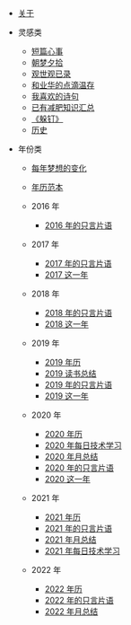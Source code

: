 - [关于](/docs/think/about.md)

- 灵感类

  - [短篇心事](/docs/idea/短篇心事.md)
  - [朝梦夕拾](/docs/idea/朝梦夕拾.md)
  - [观世观已录](/docs/idea/观世观已录.md)
  - [和业华的点滴温存](/docs/idea/和业华的点滴温存.md)
  - [我喜欢的诗句](/docs/idea/我喜欢的诗句.md)
  - [已有减肥知识汇总](/docs/idea/已有减肥知识汇总.md)
  - [《躲钉》](/docs/idea/《躲钉》.md)
  - [历史](/docs/idea/历史.md)

- 年份类

  - [每年梦想的变化](/docs/idea/每年梦想的变化.md)
  - [年历范本](/docs/idea/年历范本.md)

  - 2016 年

    - [2016 年的只言片语](/docs/idea/2016年的只言片语.md)

  - 2017 年

    - [2017 年的只言片语](/docs/idea/2017年的只言片语.md)
    - [2017 这一年](/docs/idea/2017这一年.md)

  - 2018 年

    - [2018 年的只言片语](/docs/idea/2018年的只言片语.md)
    - [2018 这一年](/docs/idea/2018这一年.md)

  - 2019 年

    - [2019 年历](/docs/idea/2019年历.md)
    - [2019 读书总结](/docs/idea/2019读书总结.md)
    - [2019 年的只言片语](/docs/idea/2019年的只言片语.md)
    - [2019 这一年](/docs/idea/2019这一年.md)

  - 2020 年

    - [2020 年历](/docs/idea/2020年历.md)
    - [2020 年每日技术学习](/docs/idea/2020年每日技术学习.md)
    - [2020 年月总结](/docs/idea/2020年月总结.md)
    - [2020 年的只言片语](/docs/idea/2020年的只言片语.md)
    - [2020 这一年](/docs/idea/2020这一年.md)

  - 2021 年

    - [2021 年历](/docs/idea/2021年历.md)
    - [2021 年的只言片语](/docs/idea/2021年每日技术学习.md)
    - [2021 年月总结](/docs/idea/2021年月总结.md)
    - [2021 年每日技术学习](/docs/idea/2021年的只言片语.md)

  - 2022 年
    - [2022 年历](/docs/idea/2022年历.md)
    - [2022 年的只言片语](/docs/idea/2022年的只言片语.md)
    - [2022 年月总结](/docs/idea/2022年月总结.md)
